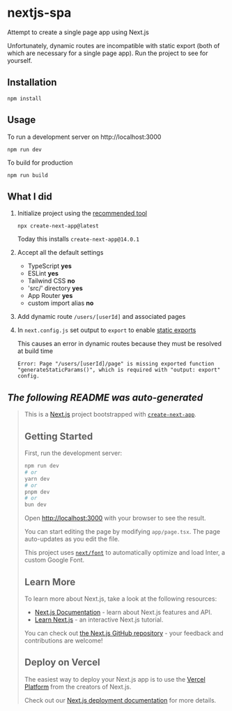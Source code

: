 # nextjs-spa
Attempt to create a single page app using Next.js

Unfortunately, dynamic routes are incompatible with static export (both of which are necessary for a single page app). Run the project to see for yourself.

## Installation
```
npm install
```

## Usage
To run a development server on http://localhost:3000
```
npm run dev
```

To build for production
```
npm run build
```

## What I did
1. Initialize project using the [recommended tool](https://nextjs.org/docs/getting-started/installation#automatic-installation)
    ```
    npx create-next-app@latest
    ```
    Today this installs `create-next-app@14.0.1`

1. Accept all the default settings
    * TypeScript **yes**
    * ESLint **yes**
    * Tailwind CSS **no**
    * 'src/' directory **yes**
    * App Router **yes**
    * custom import alias **no**

1. Add dynamic route `/users/[userId]` and associated pages

1. In `next.config.js` set output to `export` to enable [static exports](https://nextjs.org/docs/app/building-your-application/deploying/static-exports)

    This causes an error in dynamic routes because they must be resolved at build time
    ```
    Error: Page "/users/[userId]/page" is missing exported function "generateStaticParams()", which is required with "output: export" config.
    ```


## *The following README was auto-generated*

> This is a [Next.js](https://nextjs.org/) project bootstrapped with [`create-next-app`](https://github.com/vercel/next.js/tree/canary/packages/create-next-app).
>
> ## Getting Started
>
> First, run the development server:
>
> ```bash
> npm run dev
> # or
> yarn dev
> # or
> pnpm dev
> # or
> bun dev
> ```
>
> Open [http://localhost:3000](http://localhost:3000) with your browser to see the result.
>
> You can start editing the page by modifying `app/page.tsx`. The page auto-updates as you edit the file.
>
> This project uses [`next/font`](https://nextjs.org/docs/basic-features/font-optimization) to automatically optimize and load Inter, a custom Google Font.
>
> ## Learn More
>
> To learn more about Next.js, take a look at the following resources:
>
> - [Next.js Documentation](https://nextjs.org/docs) - learn about Next.js features and API.
> - [Learn Next.js](https://nextjs.org/learn) - an interactive Next.js tutorial.
>
> You can check out [the Next.js GitHub repository](https://github.com/vercel/next.js/) - your feedback and contributions are welcome!
>
> ## Deploy on Vercel
>
> The easiest way to deploy your Next.js app is to use the [Vercel Platform](https://vercel.com/new?utm_medium=default-template&filter=next.js&utm_source=create-next-app&utm_campaign=create-next-app-readme) from the creators of Next.js.
>
> Check out our [Next.js deployment documentation](https://nextjs.org/docs/deployment) for more details.
> 